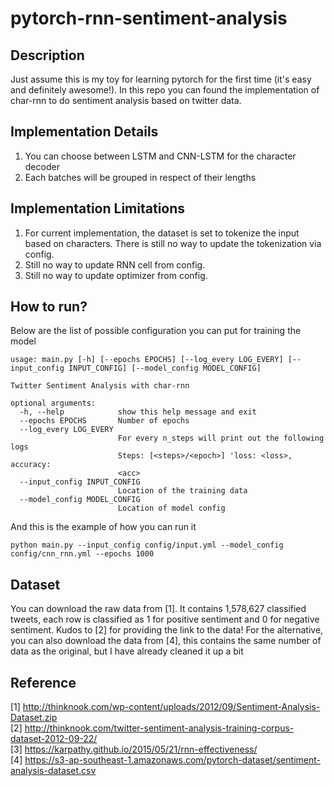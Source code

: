 # pytorch-rnn-sentiment-analysis

## Description

Just assume this is my toy for learning pytorch for the first time (it's easy and definitely awesome!). In this repo you can found the implementation of char-rnn to do sentiment analysis based on twitter data. <br />

## Implementation Details

1. You can choose between LSTM and CNN-LSTM for the character decoder
2. Each batches will be grouped in respect of their lengths

## Implementation Limitations

1. For current implementation, the dataset is set to tokenize the input based on characters. There is still no way to update the tokenization via config.
2. Still no way to update RNN cell from config.
3. Still no way to update optimizer from config.

## How to run?
Below are the list of possible configuration you can put for training the model
```
usage: main.py [-h] [--epochs EPOCHS] [--log_every LOG_EVERY] [--input_config INPUT_CONFIG] [--model_config MODEL_CONFIG]

Twitter Sentiment Analysis with char-rnn

optional arguments:
  -h, --help            show this help message and exit
  --epochs EPOCHS       Number of epochs
  --log_every LOG_EVERY
                        For every n_steps will print out the following logs
                        Steps: [<steps>/<epoch>] 'loss: <loss>, accuracy:
                        <acc>
  --input_config INPUT_CONFIG
                        Location of the training data
  --model_config MODEL_CONFIG
                        Location of model config
```

And this is the example of how you can run it
```
python main.py --input_config config/input.yml --model_config config/cnn_rnn.yml --epochs 1000
```

## Dataset

You can download the raw data from [1]. It contains 1,578,627 classified tweets, each row is classified as 1 for positive sentiment and 0 for negative sentiment. Kudos to [2] for providing the link to the data!
For the alternative, you can also download the data from [4], this contains the same number of data as the original, but I have already cleaned it up a bit

## Reference
[1] http://thinknook.com/wp-content/uploads/2012/09/Sentiment-Analysis-Dataset.zip <br />
[2] http://thinknook.com/twitter-sentiment-analysis-training-corpus-dataset-2012-09-22/ <br />
[3] https://karpathy.github.io/2015/05/21/rnn-effectiveness/ <br />
[4] https://s3-ap-southeast-1.amazonaws.com/pytorch-dataset/sentiment-analysis-dataset.csv